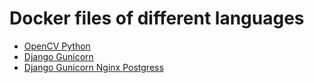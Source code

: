 # Docker files of different languages 

- [OpenCV Python](python/opencv.Dockerfile) 
- [Django Gunicorn](python/django.Dockerfile) 
- [Django Gunicorn Nginx Postgress](https://github.com/akmamun/docker-django-nginx) 